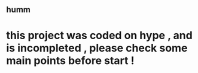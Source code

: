 ## humm
# this project was coded on hype , and is incompleted , please check some main points before start !
